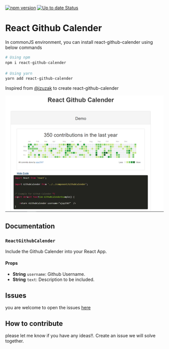 
[![npm version](https://badge.fury.io/js/react-github-contribution-calendar.svg)](https://react-github-calender.netlify.com/)
[![Up to date Status](https://travis-ci.org/ajay2507/react-github-calender.svg?branch=master)](https://travis-ci.org/ajay2507/react-github-calenderh)

# React Github Calender

In commonJS environment, you can install react-github-calender using below commands

```sh
# Using npm
npm i react-github-calender

# Using yarn
yarn add react-github-calender
```

Inspired from [@izuzak](https://github.com/izuzak) to create react-github-calender

[![](https://github.com/ajay2507/react-github-calender/blob/master/Github_screenshot.png)](https://github.com/ajay2507/react-github-calender)

## Documentation
### `ReactGithubCalender`
Include the Github Calender into your React App.

#### Props

- **String** `username`: Github Username.
- **String** `text`: Description to be included.

## Issues
you are welcome to open the issues [here](https://github.com/izuzak)

## How to contribute
please let me know if you have any ideas!!. Create an issue we will solve together.
